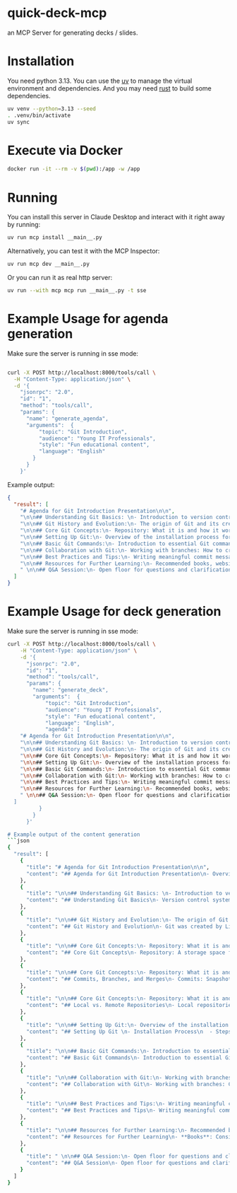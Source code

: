 # quick-deck-mcp
an MCP Server for generating decks / slides.

# Installation
You need python 3.13.
You can use the [uv](https://docs.astral.sh/uv/getting-started/installation/) to manage the virtual environment and dependencies.
And you may need [rust](https://www.rust-lang.org/tools/install) to build some dependencies.
```bash
uv venv --python=3.13 --seed
. .venv/bin/activate
uv sync
```


# Execute via Docker
```bash
docker run -it --rm -v $(pwd):/app -w /app
```

# Running
You can install this server in Claude Desktop and interact with it right away by running:
```bash
uv run mcp install __main__.py
```
Alternatively, you can test it with the MCP Inspector:

```bash
uv run mcp dev __main__.py
```

Or you can run it as real http server:

```bash
uv run --with mcp mcp run __main__.py -t sse
```



# Example Usage for agenda generation
Make sure the server is running in sse mode:

```bash

curl -X POST http://localhost:8000/tools/call \
  -H "Content-Type: application/json" \
  -d '{
    "jsonrpc": "2.0",
    "id": "1",
    "method": "tools/call",
    "params": {
      "name": "generate_agenda",
      "arguments":  {
          "topic": "Git Introduction",
          "audience": "Young IT Professionals",
          "style": "Fun educational content",
          "language": "English"
        }
      }
    }'
```
Example output:
```json
{
  "result": [
    "# Agenda for Git Introduction Presentation\n\n",
    "\n\n## Understanding Git Basics: \n- Introduction to version control systems.\n- What Git is: Definition and key features.\n- The advantages of using Git for project collaboration.\n\n",
    "\n\n## Git History and Evolution:\n- The origin of Git and its creator, Linus Torvalds.\n- Milestones in Git's development.\n- How Git has become a standard in software development.\n\n",
    "\n\n## Core Git Concepts:\n- Repository: What it is and how it works.\n- Commits, branches, and merges: Basic terminology explained.\n- Local vs. remote repositories and their significance.\n\n",
    "\n\n## Setting Up Git:\n- Overview of the installation process for different operating systems.\n- Configuring Git for first-time users.\n- Creating your first repository: A step-by-step guide.\n\n",
    "\n\n## Basic Git Commands:\n- Introduction to essential Git commands: `git init`, `git clone`, `git add`, and `git commit`.\n- Understanding the Git workflow.\n- Practical examples of using commands in a project setting.\n\n",
    "\n\n## Collaboration with Git:\n- Working with branches: How to create and manage them.\n- Pull requests: What they are and how to use them.\n- Resolving merge conflicts: Tips and techniques.\n\n",
    "\n\n## Best Practices and Tips:\n- Writing meaningful commit messages.\n- Regularly pushing changes: Why it’s important.\n- Staying organized with branches and workflows.\n\n",
    "\n\n## Resources for Further Learning:\n- Recommended books, websites, and tutorials for mastering Git.\n- Communities and forums for support and networking.\n- Opportunities for practical, real-world experience with Git. \n\n",
    " \n\n## Q&A Session:\n- Open floor for questions and clarifications.\n- Discuss common challenges and solutions encountered when using Git."
  ]
}
```

# Example Usage for deck generation
Make sure the server is running in sse mode:
```bash
curl -X POST http://localhost:8000/tools/call \
    -H "Content-Type: application/json" \
    -d '{
      "jsonrpc": "2.0",
      "id": "1",
      "method": "tools/call",
      "params": {
        "name": "generate_deck",
        "arguments":  {
            "topic": "Git Introduction",
            "audience": "Young IT Professionals",
            "style": "Fun educational content",
            "language": "English",
            "agenda": [
    "# Agenda for Git Introduction Presentation\n\n",
    "\n\n## Understanding Git Basics: \n- Introduction to version control systems.\n- What Git is: Definition and key features.\n- The advantages of using Git for project collaboration.\n\n",
    "\n\n## Git History and Evolution:\n- The origin of Git and its creator, Linus Torvalds.\n- Milestones in Git's development.\n- How Git has become a standard in software development.\n\n",
    "\n\n## Core Git Concepts:\n- Repository: What it is and how it works.\n- Commits, branches, and merges: Basic terminology explained.\n- Local vs. remote repositories and their significance.\n\n",
    "\n\n## Setting Up Git:\n- Overview of the installation process for different operating systems.\n- Configuring Git for first-time users.\n- Creating your first repository: A step-by-step guide.\n\n",
    "\n\n## Basic Git Commands:\n- Introduction to essential Git commands: `git init`, `git clone`, `git add`, and `git commit`.\n- Understanding the Git workflow.\n- Practical examples of using commands in a project setting.\n\n",
    "\n\n## Collaboration with Git:\n- Working with branches: How to create and manage them.\n- Pull requests: What they are and how to use them.\n- Resolving merge conflicts: Tips and techniques.\n\n",
    "\n\n## Best Practices and Tips:\n- Writing meaningful commit messages.\n- Regularly pushing changes: Why it’s important.\n- Staying organized with branches and workflows.\n\n",
    "\n\n## Resources for Further Learning:\n- Recommended books, websites, and tutorials for mastering Git.\n- Communities and forums for support and networking.\n- Opportunities for practical, real-world experience with Git. \n\n",
    " \n\n## Q&A Session:\n- Open floor for questions and clarifications.\n- Discuss common challenges and solutions encountered when using Git."
  ]
          }
        }
      }'

# Example output of the content generation
```json
{
  "result": [
    {
      "title": "# Agenda for Git Introduction Presentation\n\n",
      "content": "## Agenda for Git Introduction Presentation\n- Overview of Version Control Systems\n- Introduction to Git\n- Key Features of Git\n- Installing Git\n- Basic Git Commands\n- Branching and Merging in Git\n- Working with Remote Repositories\n- Best Practices for Using Git\n- Q&A Session  \n::: notes\nThis presentation will provide a comprehensive introduction to Git, starting with an overarching view of version control systems and moving into the specifics of Git itself. We'll explore its key features, how to install it, and the basic commands you need to get started. Additionally, we'll delve into important concepts such as branching and merging, how to work with remote repositories, and best practices for using Git effectively in your projects. The session will conclude with a Q&A to address any remaining questions.\n:::"
    },
    {
      "title": "\n\n## Understanding Git Basics: \n- Introduction to version control systems.\n- What Git is: Definition and key features.\n- The advantages of using Git for project collaboration.\n\n",
      "content": "## Understanding Git Basics\n- Version control systems track changes in files and coordinate work among multiple people.\n- Git is a popular distributed VCS, known for its speed, flexibility, and support for nonlinear development.\n- Advantages of Git include better collaboration, enhanced backup and recovery options, and the ability to branch and merge easily.\n\n::: notes\nVersion control systems (VCS) are essential tools for managing changes to documents, code, and other files, especially in collaborative environments. Git, a distributed version control system, is favored for its efficiency and powerful branching features, which allow multiple developers to work on their own segments of a project simultaneously without interfering with one another. The advantages of using Git include improved teamwork with features like pull requests and code reviews, automatic backups through remote repositories, and the capability to create distinct branches for new features or experiments, which can be merged back into the main project when ready. Understanding these basics will set the foundation for working effectively with Git in your projects.\n:::"
    },
    {
      "title": "\n\n## Git History and Evolution:\n- The origin of Git and its creator, Linus Torvalds.\n- Milestones in Git's development.\n- How Git has become a standard in software development.\n\n",
      "content": "## Git History and Evolution\n- Git was created by Linus Torvalds in 2005 for the Linux kernel development.\n- Key milestones include the release of version 1.0 in 2005, introduction of support for branching and merging, and the integration of Git with platforms like GitHub.\n- Git has become the standard version control system due to its powerful features and flexibility, now widely adopted in both open-source and enterprise environments.\n\n::: notes\nGit was developed by Linus Torvalds in 2005 to assist with the management of the Linux kernel source code. Since its inception, it has undergone significant milestones, including the release of its first stable version, 1.0, and the enhancement of branching and merging capabilities which greatly improved its usability. The integration of Git with popular platforms such as GitHub has also played a crucial role in its adoption. Today, Git stands as the standard version control system in software development, favored for its powerful features, strong community support, and ability to facilitate collaboration among developers.\n:::"
    },
    {
      "title": "\n\n## Core Git Concepts:\n- Repository: What it is and how it works.\n- Commits, branches, and merges: Basic terminology explained.\n- Local vs. remote repositories and their significance.\n\n",
      "content": "## Core Git Concepts\n- Repository: A storage space for your project files and version history.\n::: notes\nA repository in Git is a location where all your project files are stored, including their entire version history. It can be located on your local machine or hosted remotely, allowing you to manage changes and collaborate with others more effectively.\n:::"
    },
    {
      "title": "\n\n## Core Git Concepts:\n- Repository: What it is and how it works.\n- Commits, branches, and merges: Basic terminology explained.\n- Local vs. remote repositories and their significance.\n\n",
      "content": "## Commits, Branches, and Merges\n- Commits: Snapshots of your project at specific points in time.\n- Branches: Independent lines of development.\n- Merges: Combining changes from different branches.\n::: notes\nCommits are like snapshots that capture the state of your project at a given moment. Branches allow multiple lines of development to happen simultaneously, enabling features or fixes to be developed in isolation. Merging is the process of combining those branches back together, ensuring all changes are incorporated in the main project.\n:::"
    },
    {
      "title": "\n\n## Core Git Concepts:\n- Repository: What it is and how it works.\n- Commits, branches, and merges: Basic terminology explained.\n- Local vs. remote repositories and their significance.\n\n",
      "content": "## Local vs. Remote Repositories\n- Local repositories: Your workspace on your computer.\n- Remote repositories: Hosted on a server for collaboration.\n- Significance: Understanding where and how to save your work.\n::: notes\nLocal repositories are the copies of your project on your own machine, where you can make changes without affecting others. Remote repositories are hosted on platforms like GitHub or GitLab, allowing for collaboration and access by multiple users. Understanding the distinction helps in managing your workflow and sharing your code effectively.\n:::"
    },
    {
      "title": "\n\n## Setting Up Git:\n- Overview of the installation process for different operating systems.\n- Configuring Git for first-time users.\n- Creating your first repository: A step-by-step guide.\n\n",
      "content": "## Setting Up Git \n- Installation Process\n  - Steps for Windows, macOS, and Linux.\n  - Downloading from the official website.\n\n- Configuring Git\n  - Setting up your username and email.\n  - Important commands to run for first-time configuration.\n\n- Creating Your First Repository\n  - Step-by-step guide to initialize a repository.\n  - Basic Git commands to add and commit files.\n\n::: notes\nIn this section, we will walk through the process of setting up Git on your system. We'll begin by discussing how to install Git on various operating systems, highlighting any differences between Windows, macOS, and Linux. \n\nNext, we'll go over the critical configurations needed for first-time users. This includes setting up your global username and email address, which are essential for recording your contributions accurately. You'll also learn some fundamental commands to get you started.\n\nFinally, we will create your first Git repository together, covering the steps necessary to initialize it, add files, and make your first commit. By the end of this section, you will have a functioning repository ready for your projects.\n:::"
    },
    {
      "title": "\n\n## Basic Git Commands:\n- Introduction to essential Git commands: `git init`, `git clone`, `git add`, and `git commit`.\n- Understanding the Git workflow.\n- Practical examples of using commands in a project setting.\n\n",
      "content": "## Basic Git Commands\n- Introduction to essential Git commands: `git init`, `git clone`, `git add`, and `git commit`.\n- Understanding the Git workflow.\n- Practical examples of using commands in a project setting.\n::: notes\nIn this section, we will cover the essential Git commands that are crucial for managing your projects. We'll start with `git init`, which initializes a new Git repository, and `git clone`, which allows you to copy an existing repository to your local machine. Following that, we'll discuss `git add`, which is used to stage changes for the next commit, and `git commit`, which records the changes in the repository history.\n\nWe will also dive into the Git workflow, which is a series of steps that developers follow when working with Git. This includes making changes to files, staging those changes, and committing them to track your project’s history.\n\nLastly, we will provide practical examples of using these commands in a project setting, illustrating how to utilize them effectively in real-world scenarios. \n:::"
    },
    {
      "title": "\n\n## Collaboration with Git:\n- Working with branches: How to create and manage them.\n- Pull requests: What they are and how to use them.\n- Resolving merge conflicts: Tips and techniques.\n\n",
      "content": "## Collaboration with Git\n- Working with branches: Create and manage branches to keep features separate.\n- Pull requests: Essential for code review and collaboration, submit changes for others to review.\n- Resolving merge conflicts: Strategies for identifying and resolving conflicting changes.\n\n::: notes\nCollaboration in Git is key to successful teamwork. First, working with branches allows developers to isolate their work, making it easier to manage different features or fixes simultaneously without interfering with the main codebase. Branches can be created and managed simply with Git commands.\n\nNext, pull requests are a crucial part of collaboration in Git. They enable developers to request the integration of changes from a feature branch back into the main branch. Pull requests facilitate code reviews, discussions, and can include automated tests to ensure quality.\n\nLastly, resolving merge conflicts is an inevitable part of collaboration. Understanding how to identify these conflicts and effectively resolve them is essential for a smooth workflow. Techniques include using diff tools, reviewing changes carefully, and communicating with team members to agree on solutions.\n:::"
    },
    {
      "title": "\n\n## Best Practices and Tips:\n- Writing meaningful commit messages.\n- Regularly pushing changes: Why it’s important.\n- Staying organized with branches and workflows.\n\n",
      "content": "## Best Practices and Tips\n- Writing meaningful commit messages.\n- Regularly pushing changes: Why it’s important.\n- Staying organized with branches and workflows.\n::: notes\nWhen working with git, following best practices can significantly improve your workflow and collaboration with others. \n\n1. **Writing meaningful commit messages**: Always write clear and descriptive messages for your commits to provide context about what changes were made and why. This makes it easier for others (and yourself in the future) to understand the history of changes in the project.\n\n2. **Regularly pushing changes**: Make it a habit to push your changes frequently. This helps to keep your local work backed up, makes it easier to collaborate with others, and ensures that your teammates are aware of your progress. It also reduces the chances of running into conflicts later on.\n\n3. **Staying organized with branches and workflows**: Use branches to manage different features, fixes, or experiments. Keep your main branch (usually 'main' or 'master') stable and deployable. Having a structured workflow (like Git Flow) can help streamline collaboration and improve efficiency within your team.\n:::"
    },
    {
      "title": "\n\n## Resources for Further Learning:\n- Recommended books, websites, and tutorials for mastering Git.\n- Communities and forums for support and networking.\n- Opportunities for practical, real-world experience with Git. \n\n",
      "content": "## Resources for Further Learning\n- **Books**: Consider reading \"Pro Git\" by Scott Chacon and Ben Straub for in-depth understanding, or \"Git Pocket Guide\" by Richard E. Silverman for quick reference.\n- **Websites**: Explore the official Git documentation at git-scm.com, and platforms like Atlassian's Git tutorials for comprehensive guides.\n- **Tutorials**: Websites like Codecademy and freeCodeCamp offer interactive tutorials to practice Git commands in a hands-on manner.\n- **Communities**: Join forums such as Stack Overflow or the Git subreddit for community support, discussions, and solutions to Git-related issues.\n- **Networking**: Participate in local meetups or online communities focused on software development to connect with other developers and share knowledge about Git.\n- **Practical Experience**: Contribute to open-source projects on GitHub to gain real-world experience and apply your Git skills in collaborative settings.\n\n::: notes\nThere are several resources available for mastering Git. Recommended books include \"Pro Git,\" which provides a thorough understanding of all Git functionalities, and \"Git Pocket Guide,\" useful for quick references. Websites like git-scm.com offer official documentation while platforms such as Atlassian provide excellent tutorials, making it easier for beginners to learn. Interactive learning can be pursued through courses on websites like Codecademy and freeCodeCamp.\n\nFor community support, engaging in forums like Stack Overflow or joining the Git subreddit can be beneficial for troubleshooting and networking with fellow developers. Additionally, attending local meetups or participating in online communities fosters connections and knowledge sharing.\n\nLastly, to gain practical experience, contributing to open-source projects on platforms like GitHub allows you to apply your skills in real-world scenarios and collaborate with others, which can significantly enhance your understanding of Git.\n:::"
    },
    {
      "title": " \n\n## Q&A Session:\n- Open floor for questions and clarifications.\n- Discuss common challenges and solutions encountered when using Git.",
      "content": "## Q&A Session\n- Open floor for questions and clarifications.\n- Discuss common challenges and solutions encountered when using Git.\n::: notes\nThis session is designed to address any questions you might have about Git. Feel free to ask about any specific challenges you've encountered during your projects. We will discuss common issues such as merge conflicts, branching strategies, and best practices for committing changes. Sharing solutions and experiences can greatly enhance our understanding and usage of Git. Don't hesitate to speak up!\n:::"
    }
  ]
}
```